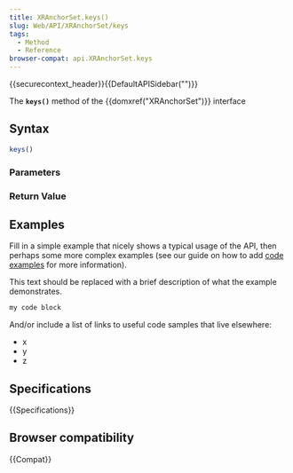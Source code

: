 ```yaml
---
title: XRAnchorSet.keys()
slug: Web/API/XRAnchorSet/keys
tags:
  - Method
  - Reference
browser-compat: api.XRAnchorSet.keys
---
```

{{securecontext_header}}{{DefaultAPISidebar("")}}

The **`keys()`** method of the {{domxref("XRAnchorSet")}} interface 

## Syntax

```js
keys()
```

### Parameters



### Return Value



## Examples

Fill in a simple example that nicely shows a typical usage of the API, then perhaps some more complex examples (see our guide on how to add [code examples](/en-US/docs/MDN/Contribute/Structures/Code_examples) for more information).

This text should be replaced with a brief description of what the example demonstrates.

```js
my code block
```

And/or include a list of links to useful code samples that live elsewhere:

*   x
*   y
*   z

## Specifications

{{Specifications}}

## Browser compatibility

{{Compat}}

